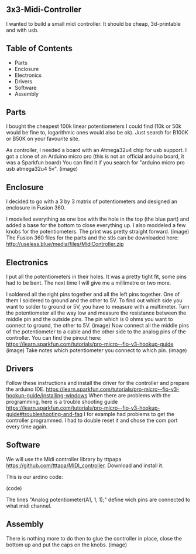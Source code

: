 ## 3x3-Midi-Controller
I wanted to build a small midi controller. It should be cheap, 3d-printable and with usb.
## Table of Contents
* Parts
* Enclosure
* Electronics
* Drivers
* Software
* Assembly
## Parts
I bought the cheapest 100k linear potentiometers I could find (10k or 50k would be fine to, logarithmic ones would also be ok). Just search for B100K or B50K on your favourite site.

As controller, I needed a board with an Atmega32u4 chip for usb support. I got a clone of an Arduino micro pro (this is not an official arduino board, it was a Sparkfun board) You can find it if you search for "arduino micro pro usb atmega32u4 5v".
(image)
## Enclosure
I decided to go with a 3 by 3 matrix of potentiometers and designed an enclosure in Fusion 360.

I modelled everything as one box with the hole in the top (the blue part) and added a base for the bottom to close everything up. I also moddeled a few knobs for the potentiometers. The print was pretty straight forward.
(image)
The Fusion 360 files for the parts and the stls can be downloaded here: http://useless.blue/media/files/MidiController.zip
## Electronics
I put all the potentiometers in their holes. It was a pretty tight fit, some pins had to be bent. The next time I will give me a millimetre or two more.

I soldered all the right pins together and all the left pins together. One of them I soldered to ground and the other to 5V. To find out which side you want to solder to ground or 5V, you have to measure with a multimeter. Turn the potentiometer all the way low and measure the resistance between the middle pin and the outside pins. The pin which is 0 ohms you want to connect to ground, the other to 5V.
(image)
 Now connect all the middle pins of the potentiometer to a cable and the other side to the analog pins of the controller. You can find the pinout here: https://learn.sparkfun.com/tutorials/pro-micro--fio-v3-hookup-guide
(image)
Take notes which potentiometer you connect to which pin.
(image)
## Drivers
Follow these instructions and install the driver for the controller and prepare the arduino IDE. https://learn.sparkfun.com/tutorials/pro-micro--fio-v3-hookup-guide/installing-windows
When there are problems with the programming, here is a trouble shooting guide https://learn.sparkfun.com/tutorials/pro-micro--fio-v3-hookup-guide#troubleshooting-and-faq I for example had problems to get the controller programmed. I had to double reset it and chose the com port every time again.
## Software
We will use the Midi controller library by tttpapa https://github.com/tttapa/MIDI_controller. Download and install it.

This is our ardino code:

(code)

The lines "Analog potentiometer(A1, 1, 1);" define wich pins are connected to what midi channel.

## Assembly
There is nothing more to do then to glue the controller in place, close the bottom up and put the caps on the knobs.
(image)

